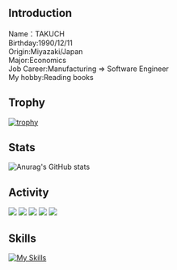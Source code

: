 ## Introduction
<p align = "left">
  Name：TAKUCH<br>
  Birthday:1990/12/11<br>
  Origin:Miyazaki/Japan<br>
  Major:Economics<br>
  Job Career:Manufacturing ⇒ Software Engineer<br>
  My hobby:Reading books<br>
</p>

## Trophy
[![trophy](https://github-profile-trophy.vercel.app/?username=sacky3105&theme=radical)](https://github.com/sacky3105/github-profile-trophy)

## Stats
![Anurag's GitHub stats](https://github-readme-stats.vercel.app/api?username=sacky3105&show=reviews,discussions_started,discussions_answered,prs_merged,prs_merged_percentage&theme=radical)

## Activity
![](http://github-profile-summary-cards.vercel.app/api/cards/profile-details?username=sacky3105&theme=radical)
![](http://github-profile-summary-cards.vercel.app/api/cards/repos-per-language?username=sacky3105&theme=radical)
![](http://github-profile-summary-cards.vercel.app/api/cards/most-commit-language?username=sacky3105&theme=radical)
![](http://github-profile-summary-cards.vercel.app/api/cards/stats?username=sacky3105&theme=radical)
![](http://github-profile-summary-cards.vercel.app/api/cards/productive-time?username=sacky3105&theme=radical&utcOffset=8)

## Skills
[![My Skills](https://skillicons.dev/icons?i=html,css,js,ts,react,git,github,java,php,py,cs,mysql,linux,nodejs,npm,pnpm,powershell,spring,django,laravel,docker,dotnet,eclipse,visualstudio,vscode)](https://skillicons.dev)

